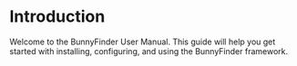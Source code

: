 # Introduction
Welcome to the BunnyFinder User Manual. This guide will help you get started with installing, configuring, and using the BunnyFinder framework.